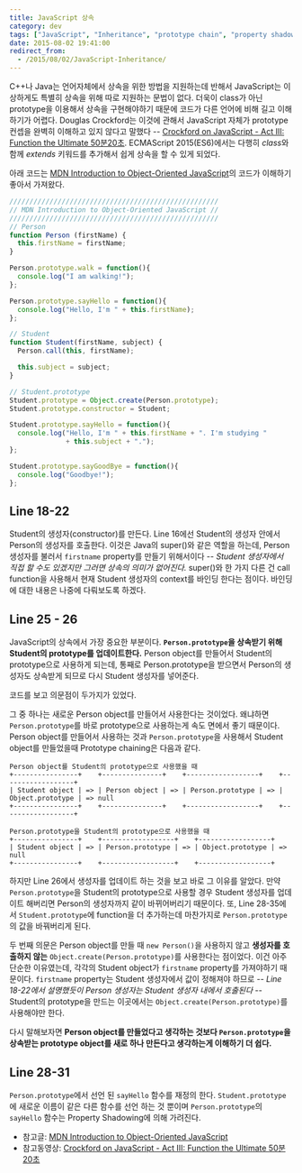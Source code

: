 ```yaml
---
title: JavaScript 상속
category: dev
tags: ["JavaScript", "Inheritance", "prototype chain", "property shadowing"]
date: 2015-08-02 19:41:00
redirect_from:
  - /2015/08/02/JavaScript-Inheritance/
---
```



C++나 Java는 언어자체에서 상속을 위한 방법을 지원하는데 반해서 JavaScript는 이상하게도 특별히 상속을 위해 따로 지원하는 문법이 없다. 더욱이 class가 아닌 prototype을 이용해서 상속을 구현해야하기 때문에 코드가 다른 언어에 비해 길고 이해하기가 어렵다. Douglas Crockford는 이것에 관해서 JavaScript 자체가 prototype 컨셉을 완벽히 이해하고 있지 않다고 말했다 -- [Crockford on JavaScript - Act III: Function the Ultimate 50분20초](https://youtu.be/ya4UHuXNygM?t=50m25s). ECMAScript 2015(ES6)에서는 다행히 *class*와 함께 *extends* 키워드를 추가해서 쉽게 상속을 할 수 있게 되었다.

아래 코드는 [MDN Introduction to Object-Oriented JavaScript](https://developer.mozilla.org/en-US/docs/Web/JavaScript/Introduction_to_Object-Oriented_JavaScript)의 코드가 이해하기 좋아서 가져왔다.

```javascript
////////////////////////////////////////////////////
// MDN Introduction to Object-Oriented JavaScript //
////////////////////////////////////////////////////
// Person
function Person (firstName) {
  this.firstName = firstName;
}

Person.prototype.walk = function(){
  console.log("I am walking!");
};

Person.prototype.sayHello = function(){
  console.log("Hello, I'm " + this.firstName);
};

// Student
function Student(firstName, subject) {
  Person.call(this, firstName);

  this.subject = subject;
}

// Student.prototype
Student.prototype = Object.create(Person.prototype);
Student.prototype.constructor = Student;

Student.prototype.sayHello = function(){
  console.log("Hello, I'm " + this.firstName + ". I'm studying "
              + this.subject + ".");
};

Student.prototype.sayGoodBye = function(){
  console.log("Goodbye!");
};
```

## Line 18-22
Student의 생성자(constructor)를 만든다. Line 16에선 Student의 생성자 안에서 Person의 생성자를 호출한다. 이것은 Java의 super()와 같은 역할을 하는데, Person 생성자를 불러서 `firstname` property를 만들기 위해서이다 -- *Student 생성자에서 직접 할 수도 있겠지만 그러면 상속의 의미가 없어진다.* super()와 한 가지 다른 건 call function을 사용해서 현재 Student 생성자의 context를 바인딩 한다는 점이다. 바인딩에 대한 내용은 나중에 다뤄보도록 하겠다.

## Line 25 - 26
JavaScript의 상속에서 가장 중요한 부분이다. **`Person.prototype`을 상속받기 위해 Student의 prototype를 업데이트한다.** Person object를 만들어서 Student의 prototype으로 사용하게 되는데, 통째로 Person.prototype을 받으면서 Person의 생성자도 상속받게 되므로 다시 Student 생성자를 넣어준다.

코드를 보고 의문점이 두가지가 있었다.

그 중 하나는 새로운 Person object를 만들어서 사용한다는 것이었다. 왜냐하면 `Person.prototype`를 바로 prototype으로 사용하는게 속도 면에서 좋기 때문이다. Person object를 만들어서 사용하는 것과 `Person.prototype`을 사용해서 Student object를 만들었을때 Prototype chaining은 다음과 같다.

```
Person object를 Student의 prototype으로 사용했을 때
+----------------+    +---------------+    +------------------+    +------------------+
| Student object | => | Person object | => | Person.prototype | => | Object.prototype | => null
+----------------+    +---------------+    +------------------+    +------------------+

Person.prototype을 Student의 prototype으로 사용했을 때
+----------------+    +------------------+    +------------------+
| Student object | => | Person.prototype | => | Object.prototype | => null
+----------------+    +------------------+    +------------------+
```

하지만 Line 26에서 생성자를 업데이트 하는 것을 보고 바로 그 이유를 알았다. 만약 `Person.prototype`을 Student의 prototype으로 사용할 경우 Student 생성자를 업데이트 해버리면 Person의 생성자까지 같이 바뀌어버리기 때문이다. 또, Line 28-35에서 `Student.prototype`에 function을 더 추가하는데 마찬가지로 `Person.prototype`의 값을 바꿔버리게 된다.

두 번째 의문은 Person object를 만들 때 `new Person()`을 사용하지 않고 **생성자를 호출하지 않는** `Object.create(Person.prototype)`를 사용한다는 점이었다. 이건 아주 단순한 이유였는데, 각각의 Student object가 `firstname` property를 가져야하기 때문이다. `firstname` property는 Student 생성자에서 값이 정해져야 하므로 -- *Line 18-22에서 설명했듯이 Person 생성자는 Student 생성자 내에서 호출된다* -- Student의 prototype을 만드는 이곳에서는 `Object.create(Person.prototype)`를 사용해야만 한다.

다시 말해보자면 **Person object를 만들었다고 생각하는 것보다 `Person.prototype`을 상속받는 prototype object를 새로 하나 만든다고 생각하는게 이해하기 더 쉽다.** 

## Line 28-31
`Person.prototype`에서 선언 된 `sayHello` 함수를 재정의 한다. `Student.prototype`에 새로운 이름이 같은 다른 함수를 선언 하는 것 뿐이며 `Person.prototype`의 `sayHello` 함수는 Property Shadowing에 의해 가려진다.

* 참고글: [MDN Introduction to Object-Oriented JavaScript](https://developer.mozilla.org/en-US/docs/Web/JavaScript/Introduction_to_Object-Oriented_JavaScript)
* 참고동영상: [Crockford on JavaScript - Act III: Function the Ultimate 50분20초](https://youtu.be/ya4UHuXNygM?t=50m25s)